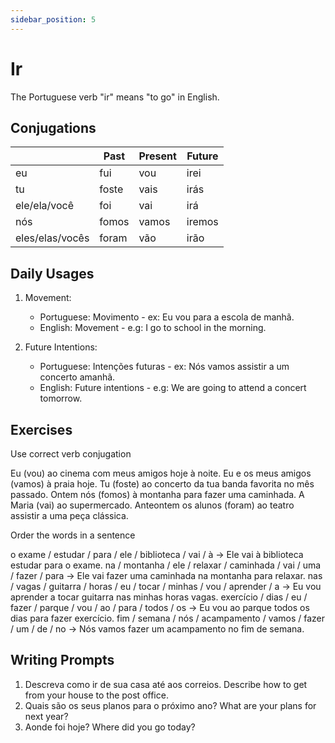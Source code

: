 ```yaml
---
sidebar_position: 5
---
```


# Ir

The Portuguese verb "ir" means "to go" in English.

## Conjugations

|                 | Past  | Present | Future |
| --------------- | ----- | ------- | ------ |
| eu              | fui   | vou     | irei   |
| tu              | foste | vais    | irás   |
| ele/ela/você    | foi   | vai     | irá    |
| nós             | fomos | vamos   | iremos |
| eles/elas/vocês | foram | vão     | irão   |

## Daily Usages

1. Movement:

   - Portuguese: Movimento - ex: Eu vou para a escola de manhã.
   - English: Movement - e.g: I go to school in the morning.

2. Future Intentions:

   - Portuguese: Intenções futuras - ex: Nós vamos assistir a um concerto amanhã.
   - English: Future intentions - e.g: We are going to attend a concert tomorrow.

## Exercises

Use correct verb conjugation

Eu (vou) ao cinema com meus amigos hoje à noite.
Eu e os meus amigos (vamos) à praia hoje.
Tu (foste) ao concerto da tua banda favorita no mês passado.
Ontem nós (fomos) à montanha para fazer uma caminhada.
A Maria (vai) ao supermercado.
Anteontem os alunos (foram) ao teatro assistir a uma peça clássica.

Order the words in a sentence

o exame / estudar / para / ele / biblioteca / vai / à -> Ele vai à biblioteca estudar para o exame.
na / montanha / ele / relaxar / caminhada / vai / uma / fazer / para -> Ele vai fazer uma caminhada na montanha para relaxar.
nas / vagas / guitarra / horas / eu / tocar / minhas / vou / aprender / a -> Eu vou aprender a tocar guitarra nas minhas horas vagas.
exercício / dias / eu / fazer / parque / vou / ao / para / todos / os -> Eu vou ao parque todos os dias para fazer exercício.
fim / semana / nós / acampamento / vamos / fazer / um / de / no -> Nós vamos fazer um acampamento no fim de semana.

## Writing Prompts

1. Descreva como ir de sua casa até aos correios. Describe how to get from your house to the post office.
2. Quais são os seus planos para o próximo ano? What are your plans for next year?
3. Aonde foi hoje? Where did you go today?
